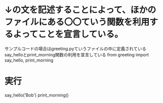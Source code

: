 # ↓の文を記述することによって、ほかのファイルにある〇〇ていう関数を利用するよってことを宣言している。
サンプルコードの場合はgreeting.pyていうファイルの中に定義されているsay_helloとprint_morning関数の利用を宣言している
from greeting import say_hello, print_morning

# 実行
say_hello('Bob')
print_morning()

